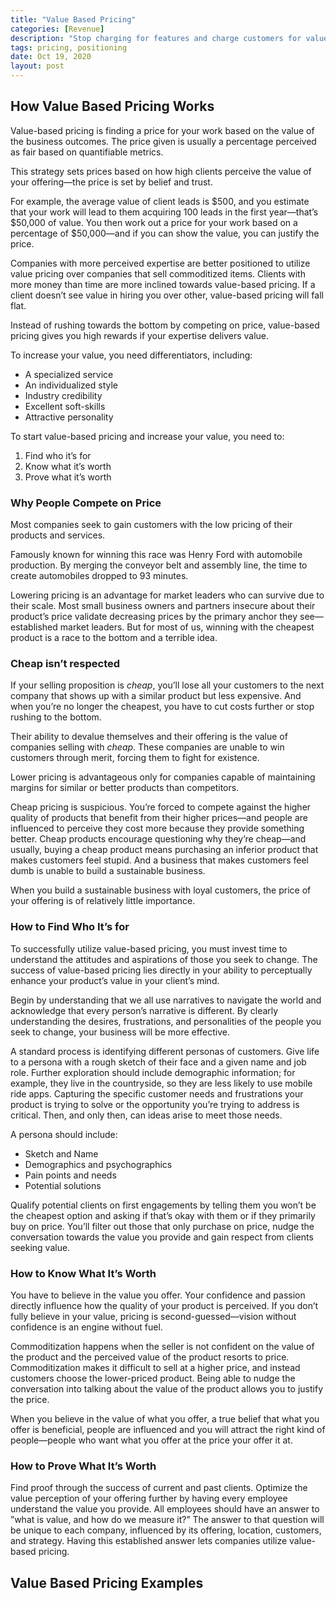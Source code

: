 ```yaml
---
title: "Value Based Pricing"
categories: [Revenue]
description: "Stop charging for features and charge customers for value gained. Charge per user, per dashboards, per 100 visits, etc."
tags: pricing, positioning
date: Oct 19, 2020
layout: post
---
```


## How Value Based Pricing Works
Value-based pricing is finding a price for your work based on the value of the business outcomes. The price given is usually a percentage perceived as fair based on quantifiable metrics.

This strategy sets prices based on how high clients perceive the value of your offering—the price is set by belief and trust.

For example, the average value of client leads is $500, and you estimate that your work will lead to them acquiring 100 leads in the first year—that’s $50,000 of value. You then work out a price for your work based on a percentage of $50,000—and if you can show the value, you can justify the price.

Companies with more perceived expertise are better positioned to utilize value pricing over companies that sell commoditized items. Clients with more money than time are more inclined towards value-based pricing. If a client doesn’t see value in hiring you over other, value-based pricing will fall flat.

Instead of rushing towards the bottom by competing on price, value-based pricing gives you high rewards if your expertise delivers value.

To increase your value, you need differentiators, including:
- A specialized service
- An individualized style
- Industry credibility
- Excellent soft-skills
- Attractive personality

To start value-based pricing and increase your value, you need to:
1. Find who it’s for
2. Know what it’s worth
3. Prove what it’s worth

### Why People Compete on Price
Most companies seek to gain customers with the low pricing of their products and services.

Famously known for winning this race was Henry Ford with automobile production. By merging the conveyor belt and assembly line, the time to create automobiles dropped to 93 minutes.

Lowering pricing is an advantage for market leaders who can survive due to their scale. Most small business owners and partners insecure about their product’s price validate decreasing prices by the primary anchor they see—established market leaders. But for most of us, winning with the cheapest product is a race to the bottom and a terrible idea.

### Cheap isn’t respected
If your selling proposition is *cheap*, you’ll lose all your customers to the next company that shows up with a similar product but less expensive. And when you’re no longer the cheapest, you have to cut costs further or stop rushing to the bottom.

Their ability to devalue themselves and their offering is the value of companies selling with *cheap*. These companies are unable to win customers through merit, forcing them to fight for existence.

Lower pricing is advantageous only for companies capable of maintaining margins for similar or better products than competitors.

Cheap pricing is suspicious. You’re forced to compete against the higher quality of products that benefit from their higher prices—and people are influenced to perceive they cost more because they provide something better. Cheap products encourage questioning why they’re cheap—and usually, buying a cheap product means purchasing an inferior product that makes customers feel stupid. And a business that makes customers feel dumb is unable to build a sustainable business.

When you build a sustainable business with loyal customers, the price of your offering is of relatively little importance.

### How to Find Who It’s for
To successfully utilize value-based pricing, you must invest time to understand the attitudes and aspirations of those you seek to change. The success of value-based pricing lies directly in your ability to perceptually enhance your product’s value in your client’s mind.

Begin by understanding that we all use narratives to navigate the world and acknowledge that every person’s narrative is different. By clearly understanding the desires, frustrations, and personalities of the people you seek to change, your business will be more effective.

A standard process is identifying different personas of customers. Give life to a persona with a rough sketch of their face and a given name and job role. Further exploration should include demographic information; for example, they live in the countryside, so they are less likely to use mobile ride apps. Capturing the specific customer needs and frustrations your product is trying to solve or the opportunity you’re trying to address is critical. Then, and only then, can ideas arise to meet those needs.

A persona should include:
- Sketch and Name
- Demographics and psychographics
- Pain points and needs
- Potential solutions

Qualify potential clients on first engagements by telling them you won’t be the cheapest option and asking if that’s okay with them or if they primarily buy on price. You’ll filter out those that only purchase on price, nudge the conversation towards the value you provide and gain respect from clients seeking value.

### How to Know What It’s Worth
You have to believe in the value you offer. Your confidence and passion directly influence how the quality of your product is perceived. If you don’t fully believe in your value, pricing is second-guessed—vision without confidence is an engine without fuel.

Commoditization happens when the seller is not confident on the value of the product and the perceived value of the product resorts to price. Commoditization makes it difficult to sell at a higher price, and instead customers choose the lower-priced product. Being able to nudge the conversation into talking about the value of the product allows you to justify the price.

When you believe in the value of what you offer, a true belief that what you offer is beneficial, people are influenced and you will attract the right kind of people—people who want what you offer at the price your offer it at.

### How to Prove What It’s Worth
Find proof through the success of current and past clients. Optimize the value perception of your offering further by having every employee understand the value you provide. All employees should have an answer to ”what is value, and how do we measure it?” The answer to that question will be unique to each company, influenced by its offering, location, customers, and strategy. Having this established answer lets companies utilize value-based pricing.

## Value Based Pricing Examples
